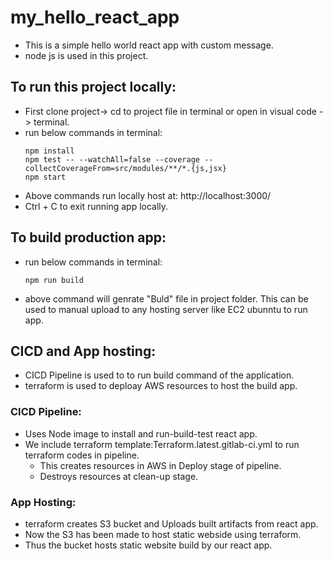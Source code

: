 # my_hello_react_app

* This is a simple hello world react app with custom message.
* node js is used in this project. 

## To run this project locally:
* First clone project-> cd to project file in terminal or open in visual code -> terminal.
* run below commands in terminal:
    ```
    npm install
    npm test -- --watchAll=false --coverage --collectCoverageFrom=src/modules/**/*.{js,jsx}
    npm start     

    ```
* Above commands run locally host at: http://localhost:3000/
* Ctrl + C to exit running app locally.

## To build production app:
* run below commands in terminal:
    ```
    npm run build

    ```
* above command will genrate "Buld" file in project folder. This can be used to manual upload to any hosting server like EC2 ubunntu to run app.

## CICD and App hosting:
* CICD Pipeline is used to to run build command of the application.
* terraform is used to deploay AWS resources to host the build app.

### CICD Pipeline:
* Uses Node image to install and run-build-test react app.
* We include terraform template:Terraform.latest.gitlab-ci.yml to run terraform codes in pipeline.
    * This creates resources in AWS in Deploy stage of pipeline.
    * Destroys resources at clean-up stage.

### App Hosting:
* terraform creates S3 bucket and Uploads built artifacts from react app.
* Now the S3 has been made to host static webside using terraform. 
* Thus the bucket hosts static website build by our react app.
